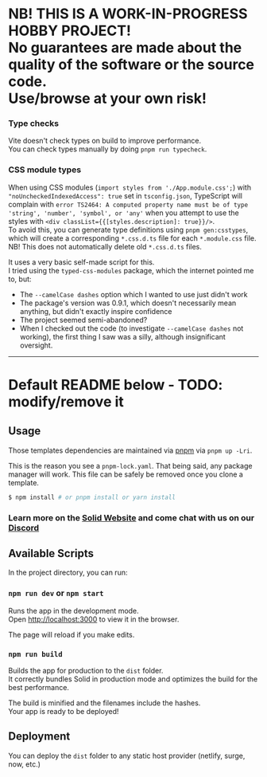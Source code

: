 NB! THIS IS A WORK-IN-PROGRESS HOBBY PROJECT!  
No guarantees are made about the quality of the software or the source code.  
Use/browse at your own risk!
==============

### Type checks

Vite doesn't check types on build to improve performance.  
You can check types manually by doing `pnpm run typecheck`.

### CSS module types

When using CSS modules (`import styles from './App.module.css';`) with `"noUncheckedIndexedAccess": true` set in `tsconfig.json`, TypeScript will complain with `error TS2464: A computed property name must be of type 'string', 'number', 'symbol', or 'any'` when you attempt to use the styles with `<div classList={{[styles.description]: true}}/>`.  
To avoid this, you can generate type definitions using `pnpm gen:csstypes`, which will create a corresponding `*.css.d.ts` file for each `*.module.css` file.  
NB! This does not automatically delete old `*.css.d.ts` files.

It uses a very basic self-made script for this.  
I tried using the `typed-css-modules` package, which the internet pointed me to, but:

-   The `--camelCase dashes` option which I wanted to use just didn't work
-   The package's version was 0.9.1, which doesn't necessarily mean anything, but didn't exactly inspire confidence
-   The project seemed semi-abandoned?
-   When I checked out the code (to investigate `--camelCase dashes` not working), the first thing I saw was a silly, although insignificant oversight.

---

# Default README below - TODO: modify/remove it

## Usage

Those templates dependencies are maintained via [pnpm](https://pnpm.io) via `pnpm up -Lri`.

This is the reason you see a `pnpm-lock.yaml`. That being said, any package manager will work. This file can be safely be removed once you clone a template.

```bash
$ npm install # or pnpm install or yarn install
```

### Learn more on the [Solid Website](https://solidjs.com) and come chat with us on our [Discord](https://discord.com/invite/solidjs)

## Available Scripts

In the project directory, you can run:

### `npm run dev` or `npm start`

Runs the app in the development mode.<br>
Open [http://localhost:3000](http://localhost:3000) to view it in the browser.

The page will reload if you make edits.<br>

### `npm run build`

Builds the app for production to the `dist` folder.<br>
It correctly bundles Solid in production mode and optimizes the build for the best performance.

The build is minified and the filenames include the hashes.<br>
Your app is ready to be deployed!

## Deployment

You can deploy the `dist` folder to any static host provider (netlify, surge, now, etc.)
